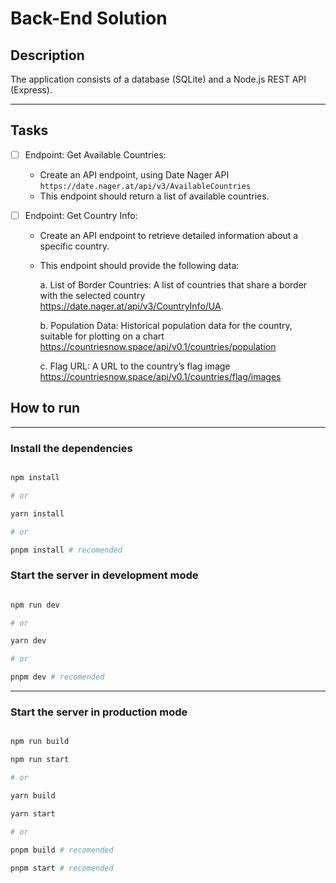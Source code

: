 # Back-End Solution 

## Description

The application consists of a database (SQLite) and a Node.js REST API (Express).

----

## Tasks 
   
- [ ] Endpoint: Get Available Countries:

    - Create an API endpoint, using Date Nager API `https://date.nager.at/api/v3/AvailableCountries`
    - This endpoint should return a list of    available      countries.

- [ ] Endpoint: Get Country Info:

    - Create an API endpoint to retrieve detailed information about a specific country.
    - This endpoint should provide the following data:

        a. List of Border Countries: A list of countries that share a border with the selected country https://date.nager.at/api/v3/CountryInfo/UA.

        b. Population Data: Historical population data for the country, suitable for plotting on a chart https://countriesnow.space/api/v0.1/countries/population
    
        c. Flag URL: A URL to the country’s flag image https://countriesnow.space/api/v0.1/countries/flag/images





## How to run

----

### Install the dependencies

```bash

npm install

# or

yarn install

# or 

pnpm install # recomended

```

### Start the server in development mode

```bash

npm run dev

# or

yarn dev

# or

pnpm dev # recomended

```

-----

### Start the server in production mode

```bash

npm run build

npm run start

# or

yarn build

yarn start

# or

pnpm build # recomended

pnpm start # recomended

```


